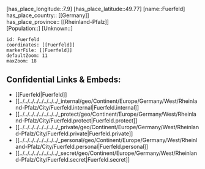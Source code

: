 ﻿---
location: [49.77,7.9] 
mapzoom: [7,12] 
mapmarker: city 
type: City
tags:
- geo/City


SpocWebEntityId: 30318
isDeleted: false
confidential: public

---
[has_place_longitude::7.9] 
[has_place_latitude::49.77] 
[name::Fuerfeld] 
has_place_country:: [[Germany]]  
has_place_province:: [[Rheinland-Pfalz]]  
[Population::] 
[Unknown::] 


```leaflet
id: Fuerfeld
coordinates: [[Fuerfeld]] 
markerFile: [[Fuerfeld]] 
defaultZoom: 11 
maxZoom: 18
```


## Confidential Links & Embeds: 
- [[Fuerfeld|Fuerfeld]]  
- [[../../../../../../../../_internal/geo/Continent/Europe/Germany/West/Rheinland-Pfalz/City/Fuerfeld.internal|Fuerfeld.internal]] 
- [[../../../../../../../../_protect/geo/Continent/Europe/Germany/West/Rheinland-Pfalz/City/Fuerfeld.protect|Fuerfeld.protect]] 
- [[../../../../../../../../_private/geo/Continent/Europe/Germany/West/Rheinland-Pfalz/City/Fuerfeld.private|Fuerfeld.private]] 
- [[../../../../../../../../_personal/geo/Continent/Europe/Germany/West/Rheinland-Pfalz/City/Fuerfeld.personal|Fuerfeld.personal]] 
- [[../../../../../../../../_secret/geo/Continent/Europe/Germany/West/Rheinland-Pfalz/City/Fuerfeld.secret|Fuerfeld.secret]] 
